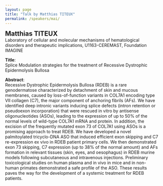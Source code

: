 ```yaml
---
layout: page
title: "Talk by Matthias TITEUX"
permalink: /speakers/mai/
---
```



<span style="font-size: 1.5em;"><strong>Matthias TITEUX</strong></span><br>
Laboratory of cellular and molecular mechanisms of hematological disorders and therapeutic implications, U1163-CEREMAST, Foundation IMAGINE

**Title**:  
Splice Modulation strategies for the treatment of Recessive Dystrophic Epidermolysis Bullosa

**Abstract**:  
Recessive Dystrophic Epidermolysis Bullosa (RDEB) is a rare genodermatose characterized by detachment of skin and mucous membranes, caused by loss-of-function variants in COL7A1 encoding type VII collagen (C7), the major component of anchoring fibrils (AFs). We have identified deep intronic variants inducing splice defects (intron retention or pseudoexon incorporation) that were rescued in vitro by antisense oligonucleotides (ASOs), leading to the expression of up to 50% of the normal levels of wild-type COL7A1 mRNA and protein. In addition, the excision of the frequently mutated exon 73 of COL7A1 using ASOs is a promising approach to treat RDEB. We have developed a novel palmitoylated tricyclo-DNA ASO that induced efficient exon skipping and C7 re-expression ex vivo in RDEB patient primary cells. We then demonstrated exon 73 skipping, C7 expression (up to 38% of the normal amount) and AFs formation in relevant tissues (skin, eyes, and oesophagus) in RDEB murine models following subcutaneous and intravenous injections. Preliminary toxicological studies on human plasma and in vivo in mice and in non-human primates demonstrated a safe profile of the ASO. These results paves the way for the development of a systemic treatment for RDEB patients.
